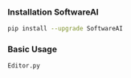 
### Installation SoftwareAI
```bash
pip install --upgrade SoftwareAI
```

### Basic Usage
```bash
Editor.py
```
#